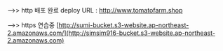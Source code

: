 
-->> http 배포 완료
deploy URL : http://www.tomatofarm.shop

-->> https 연습중
[http://sumi-bucket.s3-website.ap-northeast-2.amazonaws.com/](http://simsim916-bucket.s3-website.ap-northeast-2.amazonaws.com)
